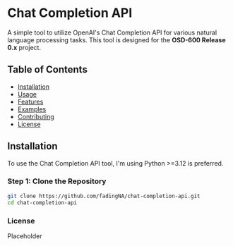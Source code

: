 # Chat Completion API

A simple tool to utilize OpenAI's Chat Completion API for various natural language processing tasks. This tool is designed for the **OSD-600 Release 0.x** project.

## Table of Contents
- [Installation](#installation)
- [Usage](#usage)
- [Features](#features)
- [Examples](#examples)
- [Contributing](#contributing)
- [License](#license)

## Installation

To use the Chat Completion API tool, I'm using Python >=3.12 is preferred.

### Step 1: Clone the Repository
```bash
git clone https://github.com/fadingNA/chat-completion-api.git
cd chat-completion-api
```


### License

Placeholder

